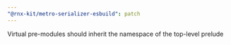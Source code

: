 ```yaml
---
"@rnx-kit/metro-serializer-esbuild": patch
---
```


Virtual pre-modules should inherit the namespace of the top-level prelude
